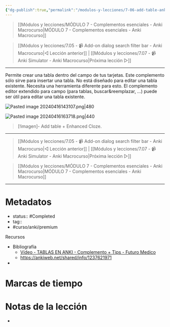 ```yaml
---
{"dg-publish":true,"permalink":"/modulos-y-lecciones/7-06-add-table-anki-macrocurso/","noteIcon":"","updated":"2024-05-21T22:14:05.177+02:00"}
---
```



> [[Módulos y lecciones/MÓDULO 7 - Complementos esenciales - Anki Macrocurso\|MÓDULO 7 - Complementos esenciales - Anki Macrocurso]]

> [[Módulos y lecciones/7.05 - 📹 Add-on dialog search filter bar - Anki Macrocurso\|◁ Lección anterior]] | [[Módulos y lecciones/7.07 - 📹 Anki Simulator - Anki Macrocurso\|Próxima lección ▷]]

---

Permite crear una tabla dentro del campo de tus tarjetas. Este complemento sólo sirve para insertar una tabla. No está diseñado para editar una tabla existente. Necesita una herramienta diferente para esto. El complemento editor extendido para campo (para tablas, buscar&reemplazar, ...) puede ser útil para editar una tabla existente. 

![Pasted image 20240416143107.png|480](/img/user/ANEXOS/Pasted%20image%2020240416143107.png)

![Pasted image 20240416163718.png|440](/img/user/ANEXOS/Pasted%20image%2020240416163718.png)

> [!imagen]- Add table + Enhanced Cloze.

---

> [[Módulos y lecciones/7.05 - 📹 Add-on dialog search filter bar - Anki Macrocurso\|◁ Lección anterior]] | [[Módulos y lecciones/7.07 - 📹 Anki Simulator - Anki Macrocurso\|Próxima lección ▷]]

> [[Módulos y lecciones/MÓDULO 7 - Complementos esenciales - Anki Macrocurso\|MÓDULO 7 - Complementos esenciales - Anki Macrocurso]]

---
# Metadatos
- status:: #Completed 
- tag::  
- #curso/anki/premium

Recursos
- Bibliografía
	- [Vídeo - TABLAS EN ANKI - Complemento + Tips - Futuro Medico](https://www.youtube.com/watch?v=zJda1s8jgi0&list=PL5d9BRTY5SwV6vclHn6L4fF8I8gqnVx4W&index=15&t=116s&ab_channel=FUTUROMEDICO)
	- https://ankiweb.net/shared/info/1237621971
- 

# Marcas de tiempo


# Notas de la lección
- 